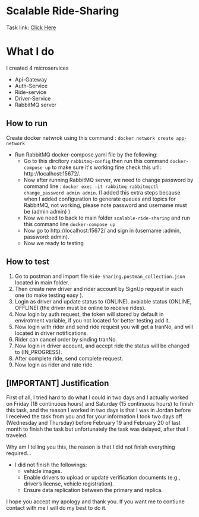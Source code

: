 # Scalable Ride-Sharing
Task link: [Click Here](https://quilted-mollusk-ed7.notion.site/Hiring-Test-Development-expert-197267b86181808fa9b6dc9b9c359bdf)


# What I do

I created 4 microservices
 - Api-Gateway
 - Auth-Service
 - Ride-service
 - Driver-Service
 - RabbitMQ server


## How to run
Create docker netwrok using this command : `docker network create app-network`
 - Run RabbitMQ docker-compose.yaml file by the following:
	 - Go to this dircitory `rabbitmq-config` then run this command `docker-compose up` to make sure it's working fine check this url : http://localhost:15672/.
	 - Now after running RabbitMQ server, we need to change password by command line : `docker exec -it rabbitmq rabbitmqctl change_password admin admin`.  (I added this extra steps because when I added configuration to generate queues and topics for RabbitMQ, not working, please note password and username must be (admin admin) )
	 - Now we need to back to main folder `scalable-ride-sharing` and run this command line `docker-compose up`
	 - Now go to http://localhost:15672/ and sign in (username :admin, password: admin).
	 - Now we ready to testing

## How to test

 1. Go to postman and import file `Ride-Sharing.postman_collection.json` located in main folder.
 2. Then create new driver and rider account by SignUp request in each one (to make testing easy ). 
 3. Login as driver and update status to (ONLINE). avaiable status (ONLINE, OFFLINE) (the driver must be online to receive rides). 
 4. Now login by auth request, the token will stored by default in envirotment variable, if you not located for better testing add it.
 5. Now login with rider and send ride request you will get a tranNo, and will located in driver notifications.
 6. Rider can cancel order by sinding tranNo.
 7. Now login in driver account, and accept ride the status will be changed to (IN_PROGRESS).
 8. After complete ride, send complete request.
 9. Now login as rider and rate ride. 
 

## [IMPORTANT] Justification

First of all,
I tried hard to do what I could in two days and I actually worked on Friday (18 continuous hours) and Saturday (15 continuous hours) to finish this task, and the reason I worked in two days is that I was in Jordan before I received the task from you and for your information I took two days off (Wednesday and Thursday) before February 19 and February 20 of last month to finish the task but unfortunately the task was delayed, after that I traveled.

Why am I telling you this, the reason is that I did not finish everything required...
- I did not finish the followings:
	- vehicle images.
	- Enable drivers to upload or update verification documents (e.g., driver’s license, vehicle registration).
	- Ensure data replication between the primary and replica.

I hope you accept my apology and thank you. If you want me to contiune contact with me I will do my best to do it.
